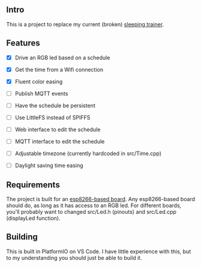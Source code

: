 ## Intro

This is a project to replace my current (broken) [sleeping trainer](https://www.bol.com/nl/nl/p/sleepyy-slaaptrainer-voor-kinderen-kinderwekker-met-nachtlamp-en-wekker-wit-konijn/9300000088630304/).

## Features

- [x] Drive an RGB led based on a schedule
- [x] Get the time from a Wifi connection
- [x] Fluent color easing
- [ ] Publish MQTT events
- [ ] Have the schedule be persistent
- [ ] Use LittleFS instead of SPIFFS
- [ ] Web interface to edit the schedule
- [ ] MQTT interface to edit the schedule
- [ ] Adjustable timezone (currently hardcoded in src/Time.cpp)
- [ ] Daylight saving time easing


## Requirements

The project is built for an [esp8266-based board](https://nl.aliexpress.com/item/1005002879902462.html). Any esp8266-based board should do, as long as it has access to an RGB led. For different boards, you'll probably want to changed src/Led.h (pinouts) and src/Led.cpp (displayLed function).

## Building

This is built in PlatformIO on VS Code. I have little experience with this, but to my understanding you should just be able to build it.

